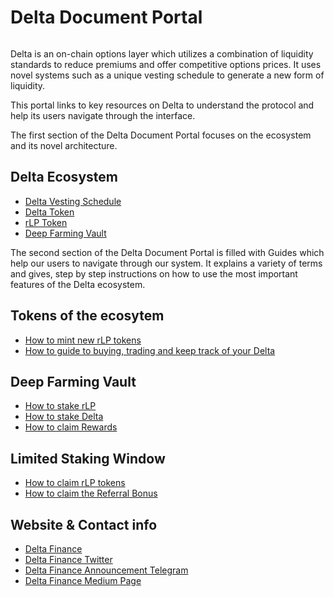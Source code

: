 # Delta Document Portal

<figure><img src="broken-reference" alt=""><figcaption></figcaption></figure>

Delta is an on-chain options layer which utilizes a combination of liquidity standards to reduce premiums and offer competitive options prices. It uses novel systems such as a unique vesting schedule to generate a new form of liquidity.

This portal links to key resources on Delta to understand the protocol and help its users navigate through the interface.

The first section of the Delta Document Portal focuses on the ecosystem and its novel architecture.

## Delta Ecosystem

* [Delta Vesting Schedule](delta-ecosystem/delta-vesting-schedule.md)
* [Delta Token](delta-ecosystem/delta-token.md)
* [rLP Token](rlp-token.md)
* [Deep Farming Vault](./#deep-farming-vault)

The second section of the Delta Document Portal is filled with Guides which help our users to navigate through our system. It explains a variety of terms and gives, step by step instructions on how to use the most important features of the Delta ecosystem.

## Tokens of the ecosytem

* [How to mint new rLP tokens](guides/mint-rlp.md)
* [How to guide to buying, trading and keep track of your Delta](guides/buying-trading-delta.md)

## Deep Farming Vault

* [How to stake rLP](guides/stake-rlp-tokens.md)
* [How to stake Delta](guides/staking-delta.md)
* [How to claim Rewards](guides/claim-rewards.md)

## Limited Staking Window

* [How to claim rLP tokens](guides/claim-rlp-from-lsw.md)
* [How to claim the Referral Bonus](guides/claim-referral-bonus.md)

## Website & Contact info

* [Delta Finance](https://www.delta.finance/)
* [Delta Finance Twitter](https://twitter.com/Delta\_Token)
* [Delta Finance Announcement Telegram](https://t.me/Delta\_Financial\_Ann)
* [Delta Finance Medium Page](https://medium.com/delta-financial)
